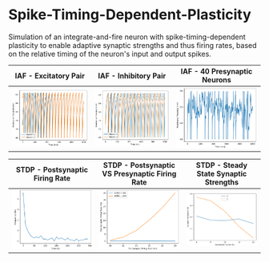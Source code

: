 # Spike-Timing-Dependent-Plasticity
Simulation of an integrate-and-fire neuron with spike-timing-dependent plasticity to enable adaptive synaptic strengths and thus firing rates, based on the relative timing of the neuron's input and output spikes.

|IAF - Excitatory Pair|IAF - Inhibitory Pair|IAF - 40 Presynaptic Neurons|
|:---:|:---:|:---:|
|![](outputs/IAF_1.png)|![](outputs/IAF_2.png)|![](outputs/IAF_3.png)|

|STDP - Postsynaptic Firing Rate|STDP - Postsynaptic VS Presynaptic Firing Rate|STDP - Steady State Synaptic Strengths|
|:---:|:---:|:---:|
|![](outputs/STDP_1.png)|![](outputs/STDP_2.png)|![](outputs/STDP_3.png)|
